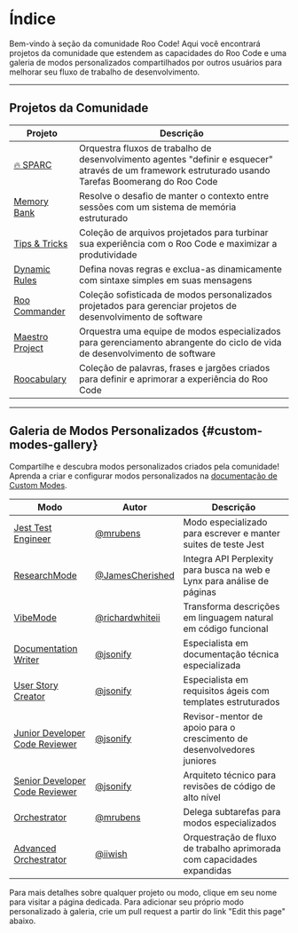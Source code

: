 # Índice

Bem-vindo à seção da comunidade Roo Code! Aqui você encontrará projetos da comunidade que estendem as capacidades do Roo Code e uma galeria de modos personalizados compartilhados por outros usuários para melhorar seu fluxo de trabalho de desenvolvimento.

---

## Projetos da Comunidade

| Projeto | Descrição |
|---------|-------------|
| [🔥 SPARC](/community/sparc) | Orquestra fluxos de trabalho de desenvolvimento agentes "definir e esquecer" através de um framework estruturado usando Tarefas Boomerang do Roo Code |
| [Memory Bank](/community/memory-bank) | Resolve o desafio de manter o contexto entre sessões com um sistema de memória estruturado |
| [Tips & Tricks](/community/tips-and-tricks) | Coleção de arquivos projetados para turbinar sua experiência com o Roo Code e maximizar a produtividade |
| [Dynamic Rules](/community/dynamic-rules) | Defina novas regras e exclua-as dinamicamente com sintaxe simples em suas mensagens |
| [Roo Commander](/community/roo-commander) | Coleção sofisticada de modos personalizados projetados para gerenciar projetos de desenvolvimento de software |
| [Maestro Project](/community/maestro) | Orquestra uma equipe de modos especializados para gerenciamento abrangente do ciclo de vida de desenvolvimento de software |
| [Roocabulary](/community/roocabulary) | Coleção de palavras, frases e jargões criados para definir e aprimorar a experiência do Roo Code |

---

## Galeria de Modos Personalizados {#custom-modes-gallery}

Compartilhe e descubra modos personalizados criados pela comunidade! Aprenda a criar e configurar modos personalizados na [documentação de Custom Modes](/features/custom-modes).

| Modo | Autor | Descrição |
|------|--------|-------------|
| [Jest Test Engineer](/community/custom-modes/jest-test-engineer) | [@mrubens](https://github.com/mrubens) | Modo especializado para escrever e manter suites de teste Jest |
| [ResearchMode](/community/custom-modes/research-mode) | [@JamesCherished](https://github.com/James-Cherished-Inc/) | Integra API Perplexity para busca na web e Lynx para análise de páginas |
| [VibeMode](/community/custom-modes/vibe-mode) | [@richardwhiteii](https://github.com/richardwhiteii) | Transforma descrições em linguagem natural em código funcional |
| [Documentation Writer](/community/custom-modes/documentation-writer) | [@jsonify](https://github.com/jsonify) | Especialista em documentação técnica especializada |
| [User Story Creator](/community/custom-modes/user-story-creator) | [@jsonify](https://github.com/jsonify) | Especialista em requisitos ágeis com templates estruturados |
| [Junior Developer Code Reviewer](/community/custom-modes/junior-developer-code-reviewer) | [@jsonify](https://github.com/jsonify) | Revisor-mentor de apoio para o crescimento de desenvolvedores juniores |
| [Senior Developer Code Reviewer](/community/custom-modes/senior-developer-code-reviewer) | [@jsonify](https://github.com/jsonify) | Arquiteto técnico para revisões de código de alto nível |
| [Orchestrator](/community/custom-modes/orchestrator) | [@mrubens](https://github.com/mrubens) | Delega subtarefas para modos especializados |
| [Advanced Orchestrator](/community/custom-modes/advanced-orchestrator) | [@iiwish](https://github.com/iiwish) | Orquestração de fluxo de trabalho aprimorada com capacidades expandidas |

Para mais detalhes sobre qualquer projeto ou modo, clique em seu nome para visitar a página dedicada. Para adicionar seu próprio modo personalizado à galeria, crie um pull request a partir do link "Edit this page" abaixo.
